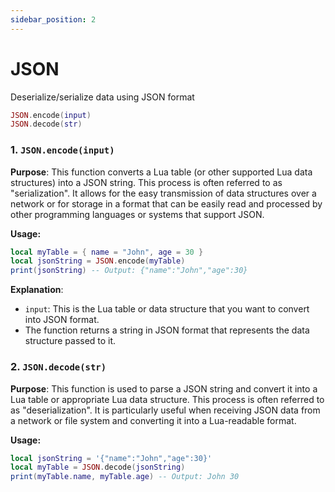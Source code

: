 ```yaml
---
sidebar_position: 2
---
```


# JSON
Deserialize/serialize data using JSON format

```lua
JSON.encode(input)
JSON.decode(str)
```

### 1. `JSON.encode(input)`

**Purpose**: This function converts a Lua table (or other supported Lua data structures) into a JSON string. This process is often referred to as "serialization". It allows for the easy transmission of data structures over a network or for storage in a format that can be easily read and processed by other programming languages or systems that support JSON.

**Usage:**
```lua
local myTable = { name = "John", age = 30 }
local jsonString = JSON.encode(myTable)
print(jsonString) -- Output: {"name":"John","age":30}
```

**Explanation**:

- `input`: This is the Lua table or data structure that you want to convert into JSON format.
- The function returns a string in JSON format that represents the data structure passed to it.

### 2. `JSON.decode(str)`

**Purpose**: This function is used to parse a JSON string and convert it into a Lua table or appropriate Lua data structure. This process is often referred to as "deserialization". It is particularly useful when receiving JSON data from a network or file system and converting it into a Lua-readable format.

**Usage:**
```lua
local jsonString = '{"name":"John","age":30}'
local myTable = JSON.decode(jsonString)
print(myTable.name, myTable.age) -- Output: John 30
```